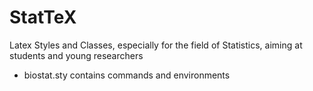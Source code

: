 # StatTeX
Latex Styles and Classes, especially for the field of Statistics, aiming at students and young researchers

* biostat.sty contains commands and environments
